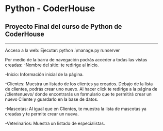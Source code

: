 # Python - CoderHouse
## Proyecto Final del curso de Python de CoderHouse

---
Acceso a la web:
Ejecutar: python .\manage.py runserver

Por medio de la barra de navegación podrás acceder a todas las vistas creadas:
-Nombre del sitio: te redirige al inicio.

-Inicio: Información inicial de la página.

-Clientes: Muestra un listado de los clientes ya creados.
Debajo de la lista de clientes, podrás crear uno nuevo. 
Al hacer click te redirige a la página de /clientenuevo/ donde encontrarás un formulario que te permitirá crear un nuevo Cliente y guardarlo en la base de datos.

-Mascotas: Al igual que en Clientes, te muestra la lista de mascotas ya creadas y te permite crear un nueva.

-Veterinarios: Muestra un listado de especialistas.

